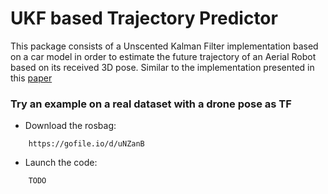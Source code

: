 # UKF based Trajectory Predictor #

This package consists of a Unscented Kalman Filter implementation based on a car model in order to estimate the future trajectory of an Aerial Robot based on its received 3D pose. Similar to the implementation presented in this [paper](https://www.researchgate.net/publication/330155244_Autonomous_landing_on_a_moving_vehicle_with_an_unmanned_aerial_vehicle)

### Try an example on a real dataset with a drone pose as TF 

- Download the rosbag: 
```    
    https://gofile.io/d/uNZanB
```
- Launch the code: 
```    
    TODO
```
